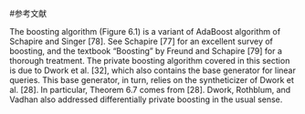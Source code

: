 #参考文献

The boosting algorithm (Figure 6.1) is a variant of AdaBoost algorithm of Schapire and Singer [78]. See Schapire [77] for an excellent survey of boosting, and the textbook “Boosting” by Freund and Schapire [79] for a thorough treatment. The private boosting algorithm covered in this section is due to Dwork et al. [32], which also contains the base generator for linear queries. This base generator, in turn, relies on the syntheticizer of Dwork et al. [28]. In particular, Theorem 6.7 comes from [28]. Dwork, Rothblum, and Vadhan also addressed differentially private boosting in the usual sense.
